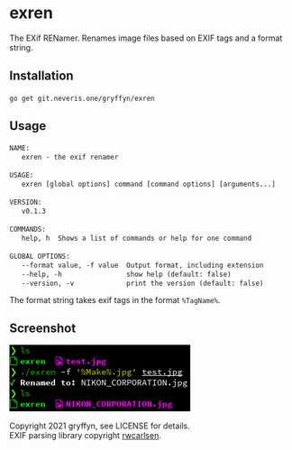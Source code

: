 # exren

The EXif RENamer. Renames image files based on EXIF tags and a format string.

## Installation

`go get git.neveris.one/gryffyn/exren`

## Usage

```
NAME:
   exren - the exif renamer

USAGE:
   exren [global options] command [command options] [arguments...]

VERSION:
   v0.1.3

COMMANDS:
   help, h  Shows a list of commands or help for one command

GLOBAL OPTIONS:
   --format value, -f value  Output format, including extension
   --help, -h                show help (default: false)
   --version, -v             print the version (default: false)

```  

The format string takes exif tags in the format `%TagName%`.

## Screenshot

![usage](img/1.png)

Copyright 2021 gryffyn, see LICENSE for details.  
EXIF parsing library copyright [rwcarlsen](https://github.com/rwcarlsen).
